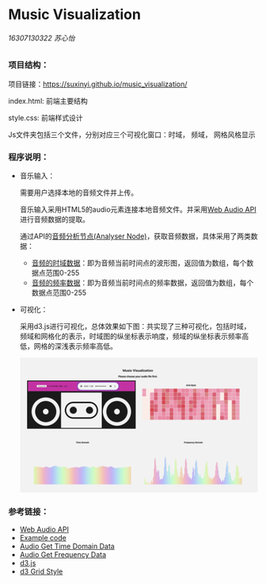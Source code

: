 # Music Visualization

###### 16307130322 苏心怡



### 项目结构：
项目链接：https://suxinyi.github.io/music_visualization/

index.html: 前端主要结构

style.css: 前端样式设计

Js文件夹包括三个文件，分别对应三个可视化窗口：时域， 频域， 网格风格显示

### 程序说明：

- 音乐输入：

  需要用户选择本地的音频文件并上传。

  音乐输入采用HTML5的audio元素连接本地音频文件。并采用[Web Audio API](https://developer.mozilla.org/en-US/docs/Web/API/Web_Audio_API) 进行音频数据的提取。

  通过API的[音频分析节点(Analyser Node)](https://developer.mozilla.org/en-US/docs/Web/API/AnalyserNode)，获取音频数据，具体采用了两类数据：

  - [音频的时域数据](https://developer.mozilla.org/en-US/docs/Web/API/AnalyserNode/getByteTimeDomainData)：即为音频当前时间点的波形图，返回值为数组，每个数据点范围0-255
  - [音频的频率数据](https://developer.mozilla.org/en-US/docs/Web/API/AnalyserNode/getByteFrequencyData)：即为音频当前时间点的频率数据，返回值为数组，每个数据点范围0-255

- 可视化：

  采用d3.js进行可视化，总体效果如下图：共实现了三种可视化，包括时域， 频域和网格化的表示，时域图的纵坐标表示响度，频域的纵坐标表示频率高低，网格的深浅表示频率高低。

  ![UI](UI.png)

### 参考链接：

- [Web Audio API](https://developer.mozilla.org/en-US/docs/Web/API/Web_Audio_API)
- [Example code](https://developer.mozilla.org/en-US/docs/Web/API/Web_Audio_API/Using_Web_Audio_API)
- [Audio Get Time Domain Data](https://developer.mozilla.org/en-US/docs/Web/API/AnalyserNode/getByteTimeDomainData)
- [Audio Get Frequency Data](https://developer.mozilla.org/en-US/docs/Web/API/AnalyserNode/getByteFrequencyData)
- [d3.js](https://d3js.org/)
- [d3 Grid Style](http://bl.ocks.org/tjdecke/5558084)
